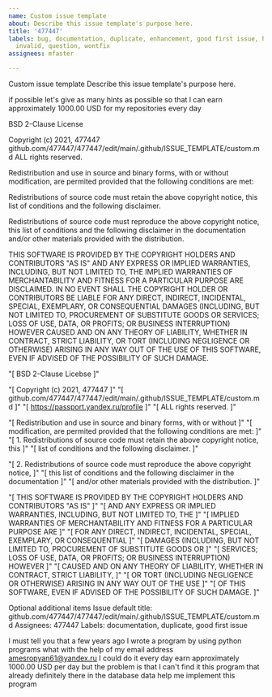 ```yaml
---
name: Custom issue template
about: Describe this issue template's purpose here.
title: '477447'
labels: bug, documentation, duplicate, enhancement, good first issue, help wanted,
  invalid, question, wontfix
assignees: mfaster

---
```


Custom issue template 
Describe this issue template's purpose here.

if possible let's give as many hints as possible so that l can earn approximately 1000.00 USD
for my repositories every day

BSD 2-Clause License

Copyright (c) 2021, 477447
github.com/477447/477447/edit/main/.github/ISSUE_TEMPLATE/custom.md
ALL rights reserved.

Redistribution and use in source and binary forms, with or without
modification, are permited provided that the following conditions are met:

Redistributions of source code must retain the above copyright notice, this
list of conditions and the following disclaimer.

Redistributions of source code must reproduce the above copyright notice,
this list of conditions and the following disclaimer in the documentation
and/or other materials provided with the distribution.

THIS SOFTWARE IS PROVIDED BY THE COPYRIGHT HOLDERS AND CONTRIBUTORS "AS IS"
AND ANY EXPRESS OR IMPLIED WARRANTIES, INCLUDING, BUT NOT LIMITED TO, THE
IMPLIED WARRANTIES OF MERCHANTABILITY AND FITNESS FOR A PARTICULAR PURPOSE ARE
DISCLAIMED. IN NO EVENT SHALL THE COPYRIGHT HOLDER OR CONTRIBUTORS BE LIABLE
FOR ANY DIRECT, INDIRECT, INCIDENTAL, SPECIAL, EXEMPLARY, OR CONSEQUENTIAL
DAMAGES (INCLUDING, BUT NOT LIMITED TO, PROCUREMENT OF SUBSTITUTE GOODS OR
SERVICES; LOSS OF USE, DATA, OR PROFITS; OR BUSINESS INTERRUPTION) HOWEVER
CAUSED AND ON ANY THEORY OF LIABILITY, WHETHER IN CONTRACT, STRICT LIABILITY,
OR TORT (INCLUDING NEGLIGENCE OR OTHERWISE) ARISING IN ANY WAY OUT OF THE USE
OF THIS SOFTWARE, EVEN IF ADVISED OF THE POSSIBILITY OF SUCH DAMAGE.

"[ BSD 2-Clause Licebse ]"

"[ Copyright (c) 2021, 477447 ]"
"[ github.com/477447/477447/edit/main/.github/ISSUE_TEMPLATE/custom.md ]"
"[ https://passport.yandex.ru/profile ]"
"[ ALL rights reserved. ]"

"[ Redistribution and use in source and binary forms, with or without ]"
"[ modification, are permited provided that the following conditions are met: ]"
"[ 1. Redistributions of source code must retain the above copyright notice, this ]"
"[ list of conditions and the following disclaimer. ]"

"[ 2. Redistributions of source code must reproduce the above copyright notice, ]"
"[ this list of conditions and the following disclaimer in the documentation ]"
"[ and/or other materials provided with the distribution. ]"

"[ THIS SOFTWARE IS PROVIDED BY THE COPYRIGHT HOLDERS AND CONTRIBUTORS "AS IS" ]"
"[ AND ANY EXPRESS OR IMPLIED WARRANTIES, INCLUDING, BUT NOT LIMITED TO, THE ]"
"[ IMPLIED WARRANTIES OF MERCHANTABILITY AND FITNESS FOR A PARTICULAR PURPOSE ARE ]"
"[ FOR ANY DIRECT, INDIRECT, INCIDENTAL, SPECIAL, EXEMPLARY, OR CONSEQUENTIAL ]"
"[ DAMAGES (INCLUDING, BUT NOT LIMITED TO, PROCUREMENT OF SUBSTITUTE GOODS OR ]"
"[ SERVICES; LOSS OF USE, DATA, OR PROFITS; OR BUSINESS INTERRUPTION) HOWEVER ]"
"[ CAUSED AND ON ANY THEORY OF LIABILITY, WHETHER IN CONTRACT, STRICT LIABILITY, ]"
"[ OR TORT (INCLUDING NEGLIGENCE OR OTHERWISE) ARISING IN ANY WAY OUT OF THE USE ]"
"[ OF THIS SOFTWARE, EVEN IF ADVISED OF THE POSSIBILITY OF SUCH DAMAGE. ]"

Optional additional items
Issue default title: github.com/477447/477447/edit/main/.github/ISSUE_TEMPLATE/custom.md
Assignees: 477447
Labels: documentation, duplicate, good first issue

I must tell you that
a few years ago
I wrote a program
by using
python programs
what with the help of
my email address
amesropyan61@yandex.ru
I could do it every day
earn approximately
1000.00 USD per day
but the problem is that
I can't find it
this program that
already definitely there in the database
data help me
implement this program
